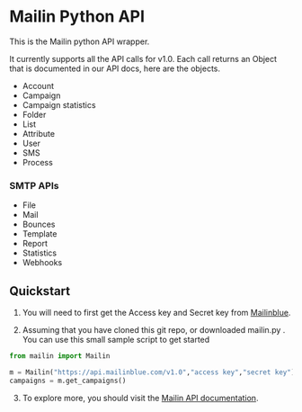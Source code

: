 # Mailin Python API

This is the Mailin python API wrapper. 

It currently supports all the API calls for v1.0. Each call returns an Object that is documented in our API docs, here are the objects.

 * Account
 * Campaign
 * Campaign statistics
 * Folder
 * List
 * Attribute
 * User
 * SMS
 * Process

### SMTP APIs

 * File
 * Mail
 * Bounces
 * Template
 * Report
 * Statistics
 * Webhooks

## Quickstart

1. You will need to first get the Access key and Secret key from [Mailinblue](https://www.mailinblue.com).

2. Assuming that you have cloned this git repo, or downloaded mailin.py . You can use this small sample script to get started
```python
from mailin import Mailin

m = Mailin("https://api.mailinblue.com/v1.0","access key","secret key")
campaigns = m.get_campaigns()
```
3. To explore more, you should visit the [Mailin API documentation](https://apidocs.mailinblue.com).
